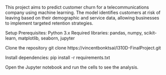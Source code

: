 This project aims to predict customer churn for a telecommunications company using machine learning. The model identifies customers at risk of leaving based on their demographic and service data, allowing businesses to implement targeted retention strategies.

Setup
Prerequisites:
Python 3.x
Required libraries: pandas, numpy, scikit-learn, matplotlib, seaborn, jupyter

Clone the repository
git clone https://vincentbonktsai/I310D-FinalProject.git

Install dependencies:
pip install -r requirements.txt

Open the Jupyter notebook and run the cells to see the analysis.


